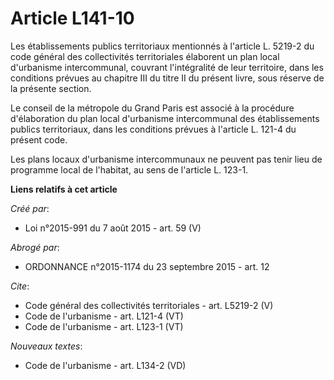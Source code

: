 # Article L141-10

Les établissements publics territoriaux mentionnés à l'article L. 5219-2 du code général des collectivités territoriales
élaborent un plan local d'urbanisme intercommunal, couvrant l'intégralité de leur territoire, dans les conditions prévues au
chapitre III du titre II du présent livre, sous réserve de la présente section. 

Le conseil de la métropole du Grand Paris est associé à la procédure d'élaboration du plan local d'urbanisme intercommunal
des établissements publics territoriaux, dans les conditions prévues à l'article L. 121-4 du présent code. 

Les plans locaux d'urbanisme intercommunaux ne peuvent pas tenir lieu de programme local de l'habitat, au sens de l'article
L. 123-1.

**Liens relatifs à cet article**

_Créé par_:

  - Loi n°2015-991 du 7 août 2015 - art. 59 (V)

_Abrogé par_:

  - ORDONNANCE n°2015-1174 du 23 septembre 2015 - art. 12

_Cite_:

  - Code général des collectivités territoriales - art. L5219-2 (V)
  - Code de l'urbanisme - art. L121-4 (VT)
  - Code de l'urbanisme - art. L123-1 (VT)

_Nouveaux textes_:

  - Code de l'urbanisme - art. L134-2 (VD)

